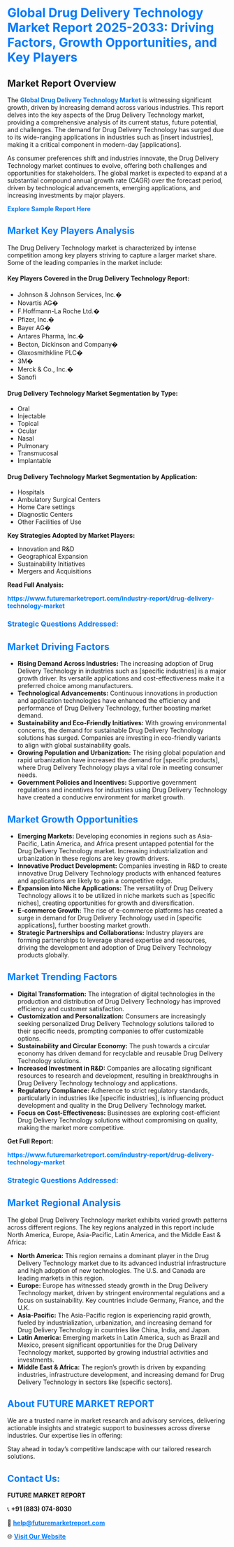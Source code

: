 <h1 style="color: #007BFF;">Global Drug Delivery Technology Market Report 2025-2033: Driving Factors, Growth Opportunities, and Key Players</h1>

<section id="overview">
<h2>Market Report Overview</h2>
<p>The <a href="https://www.futuremarketreport.com/industry-report/drug-delivery-technology-market" style="color: #007BFF; text-decoration: none;"><strong>Global Drug Delivery Technology Market</strong></a> is witnessing significant growth, driven by increasing demand across various industries. This report delves into the key aspects of the Drug Delivery Technology market, providing a comprehensive analysis of its current status, future potential, and challenges. The demand for Drug Delivery Technology has surged due to its wide-ranging applications in industries such as [insert industries], making it a critical component in modern-day [applications].</p>
<p>As consumer preferences shift and industries innovate, the Drug Delivery Technology market continues to evolve, offering both challenges and opportunities for stakeholders. The global market is expected to expand at a substantial compound annual growth rate (CAGR) over the forecast period, driven by technological advancements, emerging applications, and increasing investments by major players.</p>
</section>

<section id="overview">
<p><a href="https://www.futuremarketreport.com/request-sample/reportId=106763" style="color: #007BFF; text-decoration: none;"><strong>Explore Sample Report Here</strong></a></p>
</section>

<section id="key-players">
<h2 style="color: #007BFF;">Market Key Players Analysis</h2>
<p>The Drug Delivery Technology market is characterized by intense competition among key players striving to capture a larger market share. Some of the leading companies in the market include:</p>
<h4>Key Players Covered in the Drug Delivery Technology Report:</h4>
<ul><li>Johnson &amp; Johnson Services, Inc.�</li><li>Novartis AG�</li><li>F.Hoffmann-La Roche Ltd.�</li><li>Pfizer, Inc.�</li><li>Bayer AG�</li><li>Antares Pharma, Inc.�</li><li>Becton, Dickinson and Company�</li><li>Glaxosmithkline PLC�</li><li>3M�</li><li>Merck &amp; Co., Inc.�</li><li>Sanofi</li></ul>
<h4>Drug Delivery Technology Market Segmentation by Type:</h4>
<ul><li>Oral</li><li>Injectable</li><li>Topical</li><li>Ocular</li><li>Nasal</li><li>Pulmonary</li><li>Transmucosal</li><li>Implantable</li></ul>

<h4>Drug Delivery Technology Market Segmentation by Application:</h4>
<ul><li>Hospitals</li><li>Ambulatory Surgical Centers</li><li>Home Care settings</li><li>Diagnostic Centers</li><li>Other Facilities of Use</li></ul>
<p><strong>Key Strategies Adopted by Market Players:</strong></p>
<ul>
<li>Innovation and R&D</li>
<li>Geographical Expansion</li>
<li>Sustainability Initiatives</li>
<li>Mergers and Acquisitions</li>
</ul>
</section>

<section>
<p><strong>Read Full Analysis: </strong></p><a href="https://www.futuremarketreport.com/industry-report/drug-delivery-technology-market" style="color: #007BFF; text-decoration: none;"><strong>https://www.futuremarketreport.com/industry-report/drug-delivery-technology-market</strong></a>
<h3 style="color: #007BFF;">Strategic Questions Addressed:</h3>
</section>

<section id="driving-factors">
<h2 style="color: #007BFF;">Market Driving Factors</h2>
<ul>
<li><strong>Rising Demand Across Industries:</strong> The increasing adoption of Drug Delivery Technology in industries such as [specific industries] is a major growth driver. Its versatile applications and cost-effectiveness make it a preferred choice among manufacturers.</li>
<li><strong>Technological Advancements:</strong> Continuous innovations in production and application technologies have enhanced the efficiency and performance of Drug Delivery Technology, further boosting market demand.</li>
<li><strong>Sustainability and Eco-Friendly Initiatives:</strong> With growing environmental concerns, the demand for sustainable Drug Delivery Technology solutions has surged. Companies are investing in eco-friendly variants to align with global sustainability goals.</li>
<li><strong>Growing Population and Urbanization:</strong> The rising global population and rapid urbanization have increased the demand for [specific products], where Drug Delivery Technology plays a vital role in meeting consumer needs.</li>
<li><strong>Government Policies and Incentives:</strong> Supportive government regulations and incentives for industries using Drug Delivery Technology have created a conducive environment for market growth.</li>
</ul>
</section>

<section id="growth-opportunities">
<h2 style="color: #007BFF;">Market Growth Opportunities</h2>
<ul>
<li><strong>Emerging Markets:</strong> Developing economies in regions such as Asia-Pacific, Latin America, and Africa present untapped potential for the Drug Delivery Technology market. Increasing industrialization and urbanization in these regions are key growth drivers.</li>
<li><strong>Innovative Product Development:</strong> Companies investing in R&D to create innovative Drug Delivery Technology products with enhanced features and applications are likely to gain a competitive edge.</li>
<li><strong>Expansion into Niche Applications:</strong> The versatility of Drug Delivery Technology allows it to be utilized in niche markets such as [specific niches], creating opportunities for growth and diversification.</li>
<li><strong>E-commerce Growth:</strong> The rise of e-commerce platforms has created a surge in demand for Drug Delivery Technology used in [specific applications], further boosting market growth.</li>
<li><strong>Strategic Partnerships and Collaborations:</strong> Industry players are forming partnerships to leverage shared expertise and resources, driving the development and adoption of Drug Delivery Technology products globally.</li>
</ul>
</section>

<section id="trending-factors">
<h2 style="color: #007BFF;">Market Trending Factors</h2>
<ul>
<li><strong>Digital Transformation:</strong> The integration of digital technologies in the production and distribution of Drug Delivery Technology has improved efficiency and customer satisfaction.</li>
<li><strong>Customization and Personalization:</strong> Consumers are increasingly seeking personalized Drug Delivery Technology solutions tailored to their specific needs, prompting companies to offer customizable options.</li>
<li><strong>Sustainability and Circular Economy:</strong> The push towards a circular economy has driven demand for recyclable and reusable Drug Delivery Technology solutions.</li>
<li><strong>Increased Investment in R&D:</strong> Companies are allocating significant resources to research and development, resulting in breakthroughs in Drug Delivery Technology technology and applications.</li>
<li><strong>Regulatory Compliance:</strong> Adherence to strict regulatory standards, particularly in industries like [specific industries], is influencing product development and quality in the Drug Delivery Technology market.</li>
<li><strong>Focus on Cost-Effectiveness:</strong> Businesses are exploring cost-efficient Drug Delivery Technology solutions without compromising on quality, making the market more competitive.</li>
</ul>
</section>

<section>
<p><strong>Get Full Report: </strong></p><a href="https://www.futuremarketreport.com/industry-report/drug-delivery-technology-market" style="color: #007BFF; text-decoration: none;"><strong>https://www.futuremarketreport.com/industry-report/drug-delivery-technology-market</strong></a>
<h3 style="color: #007BFF;">Strategic Questions Addressed:</h3>
</section>


<section id="regional-analysis">
<h2 style="color: #007BFF;">Market Regional Analysis</h2>
<p>The global Drug Delivery Technology market exhibits varied growth patterns across different regions. The key regions analyzed in this report include North America, Europe, Asia-Pacific, Latin America, and the Middle East & Africa:</p>
<ul>
<li><strong>North America:</strong> This region remains a dominant player in the Drug Delivery Technology market due to its advanced industrial infrastructure and high adoption of new technologies. The U.S. and Canada are leading markets in this region.</li>
<li><strong>Europe:</strong> Europe has witnessed steady growth in the Drug Delivery Technology market, driven by stringent environmental regulations and a focus on sustainability. Key countries include Germany, France, and the U.K.</li>
<li><strong>Asia-Pacific:</strong> The Asia-Pacific region is experiencing rapid growth, fueled by industrialization, urbanization, and increasing demand for Drug Delivery Technology in countries like China, India, and Japan.</li>
<li><strong>Latin America:</strong> Emerging markets in Latin America, such as Brazil and Mexico, present significant opportunities for the Drug Delivery Technology market, supported by growing industrial activities and investments.</li>
<li><strong>Middle East & Africa:</strong> The region’s growth is driven by expanding industries, infrastructure development, and increasing demand for Drug Delivery Technology in sectors like [specific sectors].</li>
</ul>
</section>

<footer>
<h2 style="color: #007BFF;">About FUTURE MARKET REPORT</h2>
<p>We are a trusted name in market research and advisory services, delivering actionable insights and strategic support to businesses across diverse industries. Our expertise lies in offering:</p>

<p>Stay ahead in today’s competitive landscape with our tailored research solutions.</p>

<h2 style="color: #007BFF;">Contact Us:</h2>
<p><strong>FUTURE MARKET REPORT</strong></p>
<p>📞 <strong>+91 (883) 074-8030</strong></p>
<p>📧 <strong><a href="mailto:help@futuremarketreport.com" style="color: #007BFF;">help@futuremarketreport.com</a></strong></p>
<p>🌐 <strong><a href="https://www.futuremarketreport.com/" style="color: #007BFF;">Visit Our Website</a></strong></p>
</footer>